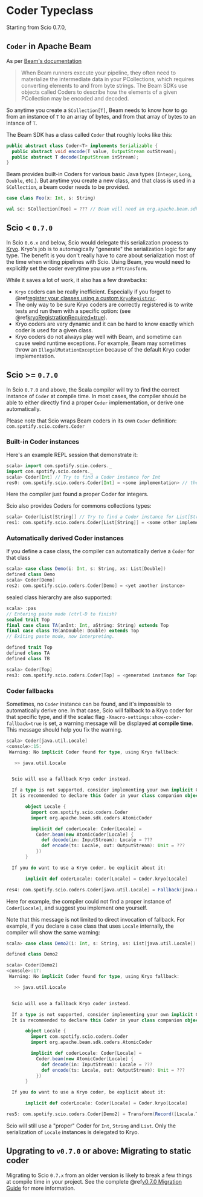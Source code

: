 # Coder Typeclass

Starting from Scio 0.7.0,

## `Coder` in Apache Beam

As per [Beam's documentation](https://beam.apache.org/documentation/programming-guide/#specifying-coders)

> When Beam runners execute your pipeline, they often need to materialize the intermediate data in your PCollections, which requires converting elements to and from byte strings. The Beam SDKs use objects called Coders to describe how the elements of a given PCollection may be encoded and decoded.

So anytime you create a `SCollection[T]`, Beam needs to know how to go from an instance of `T` to an array of bytes, and from that array of bytes to an intance of `T`.

The Beam SDK has a class called `Coder` that roughly looks like this:

```java
public abstract class Coder<T> implements Serializable {
  public abstract void encode(T value, OutputStream outStream);
  public abstract T decode(InputStream inStream);
}
```

Beam provides built-in Coders for various basic Java types (`Integer`, `Long`, `Double`, etc.). But anytime you create a new class, and that class is used in a `SCollection`, a beam coder needs to be provided.

```scala
case class Foo(x: Int, s: String)

val sc: SCollection[Foo] = ??? // Beam will need an org.apache.beam.sdk.coders.Coder[Foo]
```

## Scio < `0.7.0`

In Scio `0.6.x` and below, Scio would delegate this serialization process to [Kryo](https://github.com/EsotericSoftware/kryo). Kryo's job is to automagically "generate" the serialization logic for any type. The benefit is you don't really have to care about serialization most of the time when writing pipelines with Scio. Using Beam, you would need to explicitly set the coder everytime you use a `PTtransform`.

While it saves a lot of work, it also has a few drawbacks:

- `Kryo` coders can be really inefficient. Especially if you forget to @ref[register your classes using a custom `KryoRegistrar`](../FAQ.md#how-do-i-use-custom-kryo-serializers-).
- The only way to be sure Kryo coders are correctly registered is to write tests and run them with a specific option: (see @ref[kryoRegistrationRequired=true](../FAQ.md#what-kryo-tuning-options-are-there-)).
- Kryo coders are very dynamic and it can be hard to know exactly which coder is used for a given class.
- Kryo coders do not always play well with Beam, and sometime can cause weird runtime exceptions. For example, Beam may sometimes throw an `IllegalMutationException` because of the default Kryo coder implementation.

## Scio >= `0.7.0`

In Scio `0.7.0` and above, the Scala compiler will try to find the correct instance of `Coder` at compile time.
In most cases, the compiler should be able to either directly find a proper `Coder` implementation, or derive one automatically.

Please note that Scio wraps Beam coders in its own `Coder` definition: `com.spotify.scio.coders.Coder`

### Built-in Coder instances

Here's an example REPL session that demonstrate it:

```scala
scala> import com.spotify.scio.coders._
import com.spotify.scio.coders._
scala> Coder[Int] // Try to find a Coder instance for Int
res0: com.spotify.scio.coders.Coder[Int] = <some implementation> // the compiler found a proper instance
```

Here the compiler just found a proper Coder for integers.

Scio also provides Coders for commons collections types:

```scala
scala> Coder[List[String]] // Try to find a Coder instance for List[String]
res1: com.spotify.scio.coders.Coder[List[String]] = <some other implementation>
```

### Automatically derived Coder instances

If you define a case class, the compiler can automatically derive a `Coder` for that class

```scala
scala> case class Demo(i: Int, s: String, xs: List[Double])
defined class Demo
scala> Coder[Demo]
res2: com.spotify.scio.coders.Coder[Demo] = <yet another instance>
```

sealed class hierarchy are also supported:


```scala
scala> :pas
// Entering paste mode (ctrl-D to finish)
sealed trait Top
final case class TA(anInt: Int, aString: String) extends Top
final case class TB(anDouble: Double) extends Top
// Exiting paste mode, now interpreting.

defined trait Top
defined class TA
defined class TB

scala> Coder[Top]
res3: com.spotify.scio.coders.Coder[Top] = <generated instance for Top>
```

### Coder fallbacks

Sometimes, no `Coder` instance can be found, and it's impossible to automatically derive one.
In that case, Scio will fallback to a Kryo coder for that specific type, and if the scalac flag `-Xmacro-settings:show-coder-fallback=true` is set, a warning message will be displayed __at compile time__. This message should help you fix the warning.

```scala
scala> Coder[java.util.Locale]
<console>:15:
 Warning: No implicit Coder found for type, using Kryo fallback:

   >> java.util.Locale


  Scio will use a fallback Kryo coder instead.

  If a type is not supported, consider implementing your own implicit Coder for this type.
  It is recommended to declare this Coder in your class companion object:

       object Locale {
         import com.spotify.scio.coders.Coder
         import org.apache.beam.sdk.coders.AtomicCoder

         implicit def coderLocale: Coder[Locale] =
           Coder.beam(new AtomicCoder[Locale] {
             def decode(in: InputStream): Locale = ???
             def encode(ts: Locale, out: OutputStream): Unit = ???
           })
       }

  If you do want to use a Kryo coder, be explicit about it:

       implicit def coderLocale: Coder[Locale] = Coder.kryo[Locale]

res4: com.spotify.scio.coders.Coder[java.util.Locale] = Fallback(java.util.Locale)
```

Here for example, the compiler could not find a proper instance of `Coder[Locale]`, and suggest you implement one yourself.

Note that this message is not limited to direct invocation of fallback. For example, if you declare a case class that uses `Locale` internally, the compiler will show the same warning:


```scala
scala> case class Demo2(i: Int, s: String, xs: List[java.util.Locale])

defined class Demo2

scala> Coder[Demo2]
<console>:17:
 Warning: No implicit Coder found for type, using Kryo fallback:

   >> java.util.Locale


  Scio will use a fallback Kryo coder instead.

  If a type is not supported, consider implementing your own implicit Coder for this type.
  It is recommended to declare this Coder in your class companion object:

       object Locale {
         import com.spotify.scio.coders.Coder
         import org.apache.beam.sdk.coders.AtomicCoder

         implicit def coderLocale: Coder[Locale] =
           Coder.beam(new AtomicCoder[Locale] {
             def decode(in: InputStream): Locale = ???
             def encode(ts: Locale, out: OutputStream): Unit = ???
           })
       }

  If you do want to use a Kryo coder, be explicit about it:

       implicit def coderLocale: Coder[Locale] = Coder.kryo[Locale]

res5: com.spotify.scio.coders.Coder[Demo2] = Transform(Record([Lscala.Tuple2;@60736dd9),<function1>)
```

Scio will still use a "proper" Coder for `Int`, `String` and `List`. Only the serialization of `Locale` instances is delegated to Kryo.

## Upgrating to `v0.7.0` or above: Migrating to static coder

Migrating to Scio `0.7.x` from an older version is likely to break a few things at compile time in your project.
See the complete @ref[v0.7.0 Migration Guide](../migrations/v0.7.0-Migration-Guide.md) for more information.
